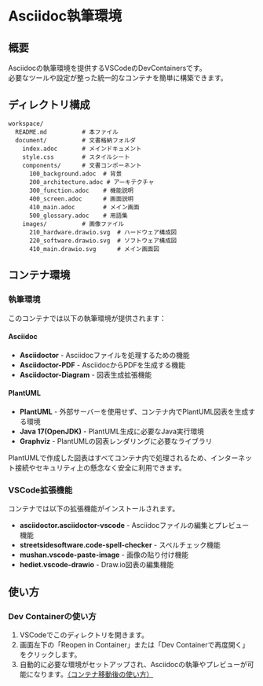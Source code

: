 # Asciidoc執筆環境

## 概要

Asciidocの執筆環境を提供するVSCodeのDevContainersです。  
必要なツールや設定が整った統一的なコンテナを簡単に構築できます。

## ディレクトリ構成

```
workspace/
  README.md          # 本ファイル
  document/          # 文書格納フォルダ
    index.adoc       # メインドキュメント
    style.css        # スタイルシート
    components/      # 文書コンポーネント
      100_background.adoc  # 背景
      200_architecture.adoc # アーキテクチャ
      300_function.adoc    # 機能説明
      400_screen.adoc      # 画面説明
      410_main.adoc        # メイン画面
      500_glossary.adoc    # 用語集
    images/          # 画像ファイル
      210_hardware.drawio.svg  # ハードウェア構成図
      220_software.drawio.svg  # ソフトウェア構成図
      410_main.drawio.svg      # メイン画面図
```

## コンテナ環境

### 執筆環境

このコンテナでは以下の執筆環境が提供されます：

#### Asciidoc
- **Asciidoctor** - Asciidocファイルを処理するための機能
- **Asciidoctor-PDF** - AsciidocからPDFを生成する機能
- **Asciidoctor-Diagram** - 図表生成拡張機能

#### PlantUML
- **PlantUML** - 外部サーバーを使用せず、コンテナ内でPlantUML図表を生成する環境
- **Java 17(OpenJDK)** - PlantUML生成に必要なJava実行環境
- **Graphviz** - PlantUMLの図表レンダリングに必要なライブラリ

PlantUMLで作成した図表はすべてコンテナ内で処理されるため、インターネット接続やセキュリティ上の懸念なく安全に利用できます。

### VSCode拡張機能

コンテナでは以下の拡張機能がインストールされます。

- **asciidoctor.asciidoctor-vscode** - Asciidocファイルの編集とプレビュー機能
- **streetsidesoftware.code-spell-checker** - スペルチェック機能
- **mushan.vscode-paste-image** - 画像の貼り付け機能
- **hediet.vscode-drawio** - Draw.io図表の編集機能

## 使い方

### Dev Containerの使い方

1. VSCodeでこのディレクトリを開きます。
2. 画面左下の「Reopen in Container」または「Dev Containerで再度開く」をクリックします。
3. 自動的に必要な環境がセットアップされ、Asciidocの執筆やプレビューが可能になります。[（コンテナ移動後の使い方）](./workspace/README.md) 
